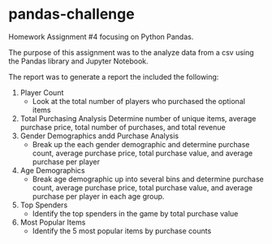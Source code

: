 # pandas-challenge
Homework Assignment #4 focusing on Python Pandas.

The purpose of this assignment was to the analyze data from a csv using the Pandas library and Jupyter Notebook. 

The report was to generate a report the included the following:

1. Player Count
    - Look at the total number of players who purchased the optional items
2. Total Purchasing Analysis 
     Determine number of unique items, average purchase price, total number of purchases, and total revenue
3. Gender Demographics andd Purchase Analysis
    - Break up the each gender demographic and determine purchase count, average purchase price, total purchase value, and average purchase per player
4. Age Demographics
    - Break age demographic up into several bins and determine purchase count, average purchase price, total purchase value, and average purchase per player in each age group.
5. Top Spenders
    - Identify the top spenders in the game by total purchase value
6. Most Popular Items
    - Identify the 5 most popular items by purchase counts

